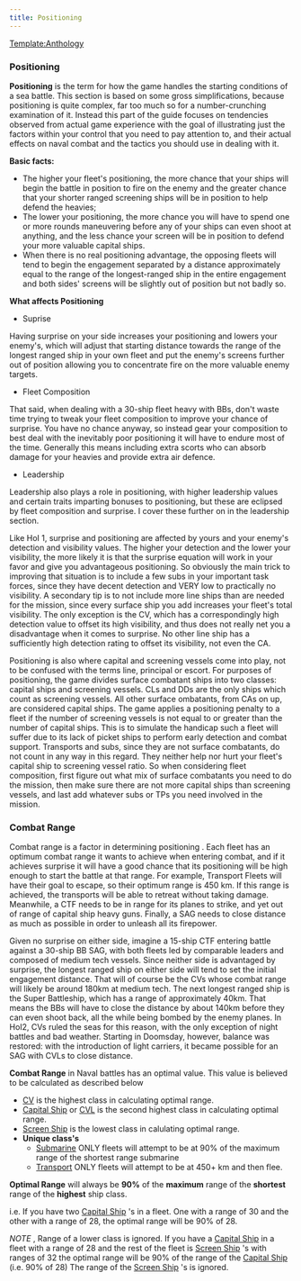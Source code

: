 ```yaml
---
title: Positioning
---
```


[Template:Anthology](/wiki/index.php?title=Template:Anthology&action=edit&redlink=1 "Template:Anthology (page does not exist)")

### Positioning

**Positioning** is the term for how the game handles the starting conditions of a sea battle. This section is based on some gross simplifications, because positioning is quite complex, far too much so for a number-crunching examination of it. Instead this part of the guide focuses on tendencies observed from actual game experience with the goal of illustrating just the factors within your control that you need to pay attention to, and their actual effects on naval combat and the tactics you should use in dealing with it.

**Basic facts:**

- The higher your fleet's positioning, the more chance that your ships will begin the battle in position to fire on the enemy and the greater chance that your shorter ranged screening ships will be in position to help defend the heavies;
- The lower your positioning, the more chance you will have to spend one or more rounds maneuvering before any of your ships can even shoot at anything, and the less chance your screen will be in position to defend your more valuable capital ships.
- When there is no real positioning advantage, the opposing fleets will tend to begin the engagement separated by a distance approximately equal to the range of the longest-ranged ship in the entire engagement and both sides' screens will be slightly out of position but not badly so.

**What affects Positioning**

- Suprise

Having surprise on your side increases your positioning and lowers your enemy's, which will adjust that starting distance towards the range of the longest ranged ship in your own fleet and put the enemy's screens further out of position allowing you to concentrate fire on the more valuable enemy targets.

- Fleet Composition

That said, when dealing with a 30-ship fleet heavy with BBs, don't waste time trying to tweak your fleet composition to improve your chance of surprise. You have no chance anyway, so instead gear your composition to best deal with the inevitably poor positioning it will have to endure most of the time. Generally this means including extra scorts who can absorb damage for your heavies and provide extra air defence.

- Leadership

Leadership also plays a role in positioning, with higher leadership values and certain traits imparting bonuses to positioning, but these are eclipsed by fleet composition and surprise. I cover these further on in the leadership section.

Like HoI 1, surprise and positioning are affected by yours and your enemy's detection and visibility values. The higher your detection and the lower your visibility, the more likely it is that the surprise equation will work in your favor and give you advantageous positioning. So obviously the main trick to improving that situation is to include a few subs in your important task forces, since they have decent detection and VERY low to practically no visibility. A secondary tip is to not include more line ships than are needed for the mission, since every surface ship you add increases your fleet's total visibility. The only exception is the CV, which has a correspondingly high detection value to offset its high visibility, and thus does not really net you a disadvantage when it comes to surprise. No other line ship has a sufficiently high detection rating to offset its visibility, not even the CA.

Positioning is also where capital and screening vessels come into play, not to be confused with the terms line, principal or escort. For purposes of positioning, the game divides surface combatant ships into two classes: capital ships and screening vessels. CLs and DDs are the only ships which count as screening vessels. All other surface ombatants, from CAs on up, are considered capital ships. The game applies a positioning penalty to a fleet if the number of screening vessels is not equal to or greater than the number of capital ships. This is to simulate the handicap such a fleet will suffer due to its lack of picket ships to perform early detection and combat support. Transports and subs, since they are not surface combatants, do not count in any way in this regard. They neither help nor hurt your fleet's capital ship to screening vessel ratio. So when considering fleet composition, first figure out what mix of surface combatants you need to do the mission, then make sure there are not more capital ships than screening vessels, and last add whatever subs or TPs you need involved in the mission.

### Combat Range

Combat range is a factor in determining positioning . Each fleet has an optimum combat range it wants to achieve when entering combat, and if it achieves surprise it will have a good chance that its positioning will be high enough to start the battle at that range. For example, Transport Fleets will have their goal to escape, so their optimum range is 450 km. If this range is achieved, the transports will be able to retreat without taking damage. Meanwhile, a CTF needs to be in range for its planes to strike, and yet out of range of capital ship heavy guns. Finally, a SAG needs to close distance as much as possible in order to unleash all its firepower.

Given no surprise on either side, imagine a 15-ship CTF entering battle against a 30-ship BB SAG, with both fleets led by comparable leaders and composed of medium tech vessels. Since neither side is advantaged by surprise, the longest ranged ship on either side will tend to set the initial engagement distance. That will of course be the CVs whose combat range will likely be around 180km at medium tech. The next longest ranged ship is the Super Battleship, which has a range of approximately 40km. That means the BBs will have to close the distance by about 140km before they can even shoot back, all the while being bombed by the enemy planes. In HoI2, CVs ruled the seas for this reason, with the only exception of night battles and bad weather. Starting in Doomsday, however, balance was restored: with the introduction of light carriers, it became possible for an SAG with CVLs to close distance.

**Combat Range** in Naval battles has an optimal value. This value is believed to be calculated as described below

- [CV](/wiki/CV "CV") is the highest class in calculating optimal range.
- [Capital Ship](/wiki/Capital_Ship "Capital Ship") or [CVL](/wiki/CVL "CVL") is the second highest class in calculating optimal range.
- [Screen Ship](/wiki/Screen_Ship "Screen Ship") is the lowest class in calulating optimal range.
- **Unique class's**
  - [Submarine](/wiki/Submarine "Submarine") ONLY fleets will attempt to be at 90% of the maximum range of the shortest range submarine
  - [Transport](/wiki/Transport "Transport") ONLY fleets will attempt to be at 450+ km and then flee.

**Optimal Range** will always be **90%** of the **maximum** range of the **shortest** range of the **highest** ship class.

i.e. If you have two [Capital Ship](/wiki/Capital_Ship "Capital Ship") 's in a fleet. One with a range of 30 and the other with a range of 28, the optimal range will be 90% of 28.

_NOTE_ , Range of a lower class is ignored. If you have a [Capital Ship](/wiki/Capital_Ship "Capital Ship") in a fleet with a range of 28 and the rest of the fleet is [Screen Ship](/wiki/Screen_Ship "Screen Ship") 's with ranges of 32 the optimal range will be 90% of the range of the [Capital Ship](/wiki/Capital_Ship "Capital Ship") (i.e. 90% of 28) The range of the [Screen Ship](/wiki/Screen_Ship "Screen Ship") 's is ignored.
